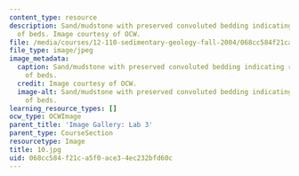 ```yaml
---
content_type: resource
description: Sand/mudstone with preserved convoluted bedding indicating rapid loading
  of beds. Image courtesy of OCW.
file: /media/courses/12-110-sedimentary-geology-fall-2004/068cc584f21ca5f0ace34ec232bfd60c_10.jpg
file_type: image/jpeg
image_metadata:
  caption: Sand/mudstone with preserved convoluted bedding indicating rapid loading
    of beds.
  credit: Image courtesy of OCW.
  image-alt: Sand/mudstone with preserved convoluted bedding indicating rapid loading
    of beds.
learning_resource_types: []
ocw_type: OCWImage
parent_title: 'Image Gallery: Lab 3'
parent_type: CourseSection
resourcetype: Image
title: 10.jpg
uid: 068cc584-f21c-a5f0-ace3-4ec232bfd60c
---
```

